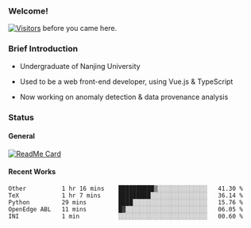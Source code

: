 ### Welcome!

[![Visitors](https://visitor-badge.laobi.icu/badge?page_id=HermitSun.HermitSun)]() before you came here.

### Brief Introduction

- Undergraduate of Nanjing University

- Used to be a web front-end developer, using Vue.js & TypeScript

- Now working on anomaly detection & data provenance analysis

### Status

#### General

[![ReadMe Card](https://github-readme-stats.hermitsun.vercel.app/api?username=HermitSun&count_private=true&show_icons=true)]()

#### Recent Works

<!--START_SECTION:waka-->
```text
Other          1 hr 16 mins    ██████████▒░░░░░░░░░░░░░░   41.30 % 
TeX            1 hr 7 mins     █████████░░░░░░░░░░░░░░░░   36.14 % 
Python         29 mins         ████░░░░░░░░░░░░░░░░░░░░░   15.76 % 
OpenEdge ABL   11 mins         █▓░░░░░░░░░░░░░░░░░░░░░░░   06.05 % 
INI            1 min           ░░░░░░░░░░░░░░░░░░░░░░░░░   00.60 % 
```
<!--END_SECTION:waka-->
